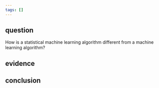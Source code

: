 ```yaml
---
tags: []
---
```

## question
How is a statistical machine learning algorithm different from a machine learning algorithm?
## evidence
## conclusion